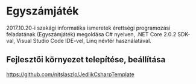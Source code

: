 # Egyszámjáték
2017.10.20-i szakági informatika ismeretek érettségi programozási feladatának (Egyszámjáték) megoldása C# nyelven, .NET Core 2.0.2 SDK-val, Visual Studio Code IDE-vel, Linq névtér használatával.

## Fejlesztői környezet telepítése, beállítása
https://github.com/nitslaszlo/JedlikCsharpTemplate
